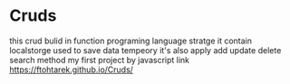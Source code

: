 # Cruds
this crud bulid in function programing language stratge 
it contain localstorge used to save data tempeory
it's also apply add update delete search method
my first project by javascript
link https://ftohtarek.github.io/Cruds/
